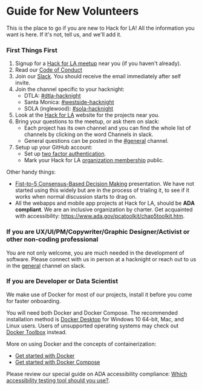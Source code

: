 # Guide for New Volunteers
This is the place to go if you are new to Hack for LA!  All the information you want is here. If it's not, tell us, and we'll add it.


### First Things First
1. Signup for a [Hack for LA meetup](https://www.meetup.com/hackforla/events) near you (if you haven't already). 
2. Read our [Code of Conduct](https://www.hackforla.org/conduct)
3. Join our [Slack](https://www.hackforla.org/slack/).  You should receive the email immediately after self invite.
4. Join the channel specific to your hacknight:
   - DTLA: [#dtla-hacknight](https://hackforla.slack.com/archives/C7X7A449Y)
   - Santa Monica: [#westside-hacknight](https://hackforla.slack.com/archives/CJTKYEHCZ)
   - SOLA (inglewood): [#sola-hacknight](https://hackforla.slack.com/archives/CJTKYEHCZ)
5. Look at the [Hack for LA](https://www.hackforla.org/) website for the projects near you.
6. Bring your questions to the meetup, or ask them on slack:  
   - Each project has its own channel and you can find the whole list of channels by clicking on the word Channels in slack.
   - General questions can be posted in the [#general](https://hackforla.slack.com/archives/C04502L0P) channel.
7. Setup up your GitHub account:
   - Set up [two factor authentication](https://www.github.com/hackforla/governance#20_).
   - Mark your Hack for LA [organization membership](https://help.github.com/en/articles/publicizing-or-hiding-organization-membership#changing-the-visibility-of-your-organization-membership) public.
   
Other handy things:
* [Fist-to-5 Consensus-Based Decision Making](https://docs.google.com/presentation/d/1vvjuKVqtvqt4EcuC3_cS4c3Yvm5ZUa1O5fIBR4iKjUg/edit?usp=sharing) presentation.  We have not started using this widely but are in the process of trialing it, to see if it works when normal discussion starts to drag on.
* All the webapps and mobile app projects at Hack for LA, should be **ADA compliant**.  We are an inclusive organization by charter.  Get acquainted with accessibility: https://www.ada.gov/pcatoolkit/chap5toolkit.htm. 

### If you are UX/UI/PM/Copywriter/Graphic Designer/Activist or other non-coding professional

You are not only welcome, you are much needed in the development of software. Please connect with us in person at a hacknight or reach out to us in the [general](https://hackforla.slack.com/archives/C04502L0P) channel on slack.


### If you are Developer or Data Scientist

We make use of Docker for most of our projects, install it before you come for faster onboarding.  

You will need both Docker and Docker Compose.
The recommended installation method is [Docker Desktop](https://docs.docker.com/install/#supported-platforms) for Windows 10 64-bit,
Mac, and Linux users. Users of unsupported operating systems may check out [Docker Toolbox](https://docs.docker.com/toolbox/overview/) instead.

More on using Docker and the concepts of containerization:

* [Get started with Docker](https://docs.docker.com/get-started/)
* [Get started with Docker Compose](https://docs.docker.com/compose/gettingstarted/)

Please review our special guide on ADA accessibility compliance: [Which accessibility testing tool should you use?](https://github.com/hackforla/getting-started/blob/master/ADA-guide.md).

